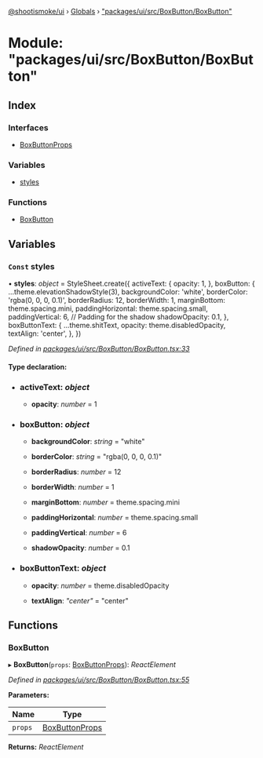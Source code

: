 [@shootismoke/ui](../README.md) › [Globals](../globals.md) › ["packages/ui/src/BoxButton/BoxButton"](_packages_ui_src_boxbutton_boxbutton_.md)

# Module: "packages/ui/src/BoxButton/BoxButton"

## Index

### Interfaces

* [BoxButtonProps](../interfaces/_packages_ui_src_boxbutton_boxbutton_.boxbuttonprops.md)

### Variables

* [styles](_packages_ui_src_boxbutton_boxbutton_.md#const-styles)

### Functions

* [BoxButton](_packages_ui_src_boxbutton_boxbutton_.md#boxbutton)

## Variables

### `Const` styles

• **styles**: *object* = StyleSheet.create({
	activeText: {
		opacity: 1,
	},
	boxButton: {
		...theme.elevationShadowStyle(3),
		backgroundColor: 'white',
		borderColor: 'rgba(0, 0, 0, 0.1)',
		borderRadius: 12,
		borderWidth: 1,
		marginBottom: theme.spacing.mini,
		paddingHorizontal: theme.spacing.small,
		paddingVertical: 6, // Padding for the shadow
		shadowOpacity: 0.1,
	},
	boxButtonText: {
		...theme.shitText,
		opacity: theme.disabledOpacity,
		textAlign: 'center',
	},
})

*Defined in [packages/ui/src/BoxButton/BoxButton.tsx:33](https://github.com/shootismoke/common/blob/29c80cb/packages/ui/src/BoxButton/BoxButton.tsx#L33)*

#### Type declaration:

* ### **activeText**: *object*

  * **opacity**: *number* = 1

* ### **boxButton**: *object*

  * **backgroundColor**: *string* = "white"

  * **borderColor**: *string* = "rgba(0, 0, 0, 0.1)"

  * **borderRadius**: *number* = 12

  * **borderWidth**: *number* = 1

  * **marginBottom**: *number* = theme.spacing.mini

  * **paddingHorizontal**: *number* = theme.spacing.small

  * **paddingVertical**: *number* = 6

  * **shadowOpacity**: *number* = 0.1

* ### **boxButtonText**: *object*

  * **opacity**: *number* = theme.disabledOpacity

  * **textAlign**: *"center"* = "center"

## Functions

###  BoxButton

▸ **BoxButton**(`props`: [BoxButtonProps](../interfaces/_packages_ui_src_boxbutton_boxbutton_.boxbuttonprops.md)): *ReactElement*

*Defined in [packages/ui/src/BoxButton/BoxButton.tsx:55](https://github.com/shootismoke/common/blob/29c80cb/packages/ui/src/BoxButton/BoxButton.tsx#L55)*

**Parameters:**

Name | Type |
------ | ------ |
`props` | [BoxButtonProps](../interfaces/_packages_ui_src_boxbutton_boxbutton_.boxbuttonprops.md) |

**Returns:** *ReactElement*
